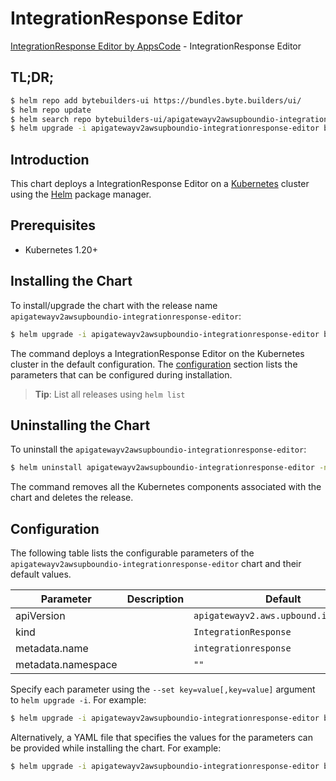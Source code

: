 # IntegrationResponse Editor

[IntegrationResponse Editor by AppsCode](https://byte.builders) - IntegrationResponse Editor

## TL;DR;

```bash
$ helm repo add bytebuilders-ui https://bundles.byte.builders/ui/
$ helm repo update
$ helm search repo bytebuilders-ui/apigatewayv2awsupboundio-integrationresponse-editor --version=v0.4.18
$ helm upgrade -i apigatewayv2awsupboundio-integrationresponse-editor bytebuilders-ui/apigatewayv2awsupboundio-integrationresponse-editor -n default --create-namespace --version=v0.4.18
```

## Introduction

This chart deploys a IntegrationResponse Editor on a [Kubernetes](http://kubernetes.io) cluster using the [Helm](https://helm.sh) package manager.

## Prerequisites

- Kubernetes 1.20+

## Installing the Chart

To install/upgrade the chart with the release name `apigatewayv2awsupboundio-integrationresponse-editor`:

```bash
$ helm upgrade -i apigatewayv2awsupboundio-integrationresponse-editor bytebuilders-ui/apigatewayv2awsupboundio-integrationresponse-editor -n default --create-namespace --version=v0.4.18
```

The command deploys a IntegrationResponse Editor on the Kubernetes cluster in the default configuration. The [configuration](#configuration) section lists the parameters that can be configured during installation.

> **Tip**: List all releases using `helm list`

## Uninstalling the Chart

To uninstall the `apigatewayv2awsupboundio-integrationresponse-editor`:

```bash
$ helm uninstall apigatewayv2awsupboundio-integrationresponse-editor -n default
```

The command removes all the Kubernetes components associated with the chart and deletes the release.

## Configuration

The following table lists the configurable parameters of the `apigatewayv2awsupboundio-integrationresponse-editor` chart and their default values.

|     Parameter      | Description |                     Default                      |
|--------------------|-------------|--------------------------------------------------|
| apiVersion         |             | <code>apigatewayv2.aws.upbound.io/v1beta1</code> |
| kind               |             | <code>IntegrationResponse</code>                 |
| metadata.name      |             | <code>integrationresponse</code>                 |
| metadata.namespace |             | <code>""</code>                                  |


Specify each parameter using the `--set key=value[,key=value]` argument to `helm upgrade -i`. For example:

```bash
$ helm upgrade -i apigatewayv2awsupboundio-integrationresponse-editor bytebuilders-ui/apigatewayv2awsupboundio-integrationresponse-editor -n default --create-namespace --version=v0.4.18 --set apiVersion=apigatewayv2.aws.upbound.io/v1beta1
```

Alternatively, a YAML file that specifies the values for the parameters can be provided while
installing the chart. For example:

```bash
$ helm upgrade -i apigatewayv2awsupboundio-integrationresponse-editor bytebuilders-ui/apigatewayv2awsupboundio-integrationresponse-editor -n default --create-namespace --version=v0.4.18 --values values.yaml
```
